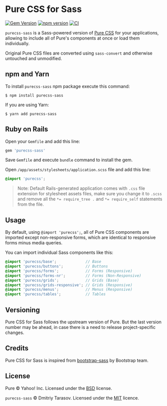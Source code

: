 # Pure CSS for Sass

[![Gem Version](https://badge.fury.io/rb/purecss-sass.svg)](https://badge.fury.io/rb/purecss-sass)
[![npm version](https://badge.fury.io/js/purecss-sass.svg)](https://badge.fury.io/js/purecss-sass)
[![CI](https://github.com/rubysamurai/purecss-sass/workflows/CI/badge.svg)](https://github.com/rubysamurai/purecss-sass/actions?query=workflow%3ACI)

`purecss-sass` is a Sass-powered version of [Pure CSS](https://purecss.io/) for your applications, allowing to include all of Pure's components at once or load them individually.

Original Pure CSS files are converted using `sass-convert` and otherwise untouched and unmodified.

## npm and Yarn

To install `purecss-sass` npm package execute this command:

```
$ npm install purecss-sass
```

If you are using Yarn:

```
$ yarn add purecss-sass
```

## Ruby on Rails

Open your `Gemfile` and add this line:

```ruby
gem 'purecss-sass'
```

Save `Gemfile` and execute `bundle` command to install the gem.

Open `/app/assets/stylesheets/application.scss` file and add this line:

```scss
@import 'purecss';
```

> Note: Default Rails-generated application comes with `.css` file extension for stylesheet assets files, make sure you change it to `.scss` and remove all the `*= require_tree .` and `*= require_self` statements from the file.

## Usage

By default, using `@import 'purecss';`, all of Pure CSS components are imported except non-responsive forms, which are identical to responsive forms minus media queries.

You can import individual Sass components like this:

```scss
@import 'purecss/base';             // Base
@import 'purecss/buttons';          // Buttons
@import 'purecss/forms';            // Forms (Responsive)
@import 'purecss/forms-nr';         // Forms (Non-Responsive)
@import 'purecss/grids';            // Grids (Base)
@import 'purecss/grids-responsive'; // Grids (Responsive)
@import 'purecss/menus';            // Menus (Responsive)
@import 'purecss/tables';           // Tables
```

## Versioning

Pure CSS for Sass follows the upstream version of Pure. But the last version number may be ahead, in case there is a need to release project-specific changes.

## Credits

Pure CSS for Sass is inspired from [bootstrap-sass](https://github.com/twbs/bootstrap-sass) by Bootstrap team.

## License

Pure © Yahoo! Inc. Licensed under the [BSD](https://github.com/pure-css/pure/blob/master/LICENSE) license.

`purecss-sass` © Dmitriy Tarasov. Licensed under the [MIT](LICENSE.txt) licence.
